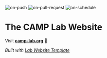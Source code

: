 
  ![on-push](../../actions/workflows/on-push.yaml/badge.svg)
  ![on-pull-request](../../actions/workflows/on-pull-request.yaml/badge.svg)
  ![on-schedule](../../actions/workflows/on-schedule.yaml/badge.svg)

  # The CAMP Lab Website

  Visit **[camp-lab.org](http://camp-lab.org)** 🚀

  _Built with [Lab Website Template](https://greene-lab.gitbook.io/lab-website-template-docs)_
